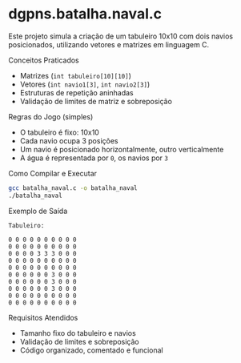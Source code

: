 # dgpns.batalha.naval.c

Este projeto simula a criação de um tabuleiro 10x10 com dois navios posicionados, utilizando vetores e matrizes em linguagem C.

Conceitos Praticados
- Matrizes (`int tabuleiro[10][10]`)
- Vetores (`int navio1[3]`, `int navio2[3]`)
- Estruturas de repetição aninhadas
- Validação de limites de matriz e sobreposição

Regras do Jogo (simples)

- O tabuleiro é fixo: 10x10
- Cada navio ocupa 3 posições
- Um navio é posicionado horizontalmente, outro verticalmente
- A água é representada por `0`, os navios por `3`

Como Compilar e Executar

```bash
gcc batalha_naval.c -o batalha_naval
./batalha_naval
```

Exemplo de Saída

```
Tabuleiro:

0 0 0 0 0 0 0 0 0 0 
0 0 0 0 0 0 0 0 0 0 
0 0 0 0 3 3 3 0 0 0 
0 0 0 0 0 0 0 0 0 0 
0 0 0 0 0 0 0 0 0 0 
0 0 0 0 0 0 3 0 0 0 
0 0 0 0 0 0 3 0 0 0 
0 0 0 0 0 0 3 0 0 0 
0 0 0 0 0 0 0 0 0 0 
0 0 0 0 0 0 0 0 0 0 
```

 Requisitos Atendidos

- Tamanho fixo do tabuleiro e navios
- Validação de limites e sobreposição
- Código organizado, comentado e funcional
